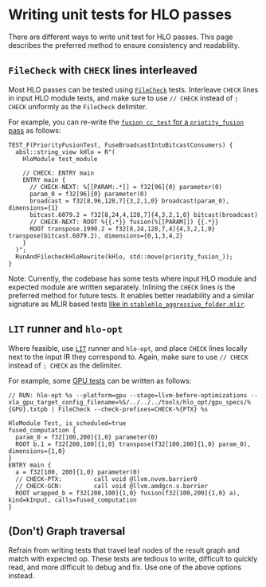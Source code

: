 # Writing unit tests for HLO passes

There are different ways to write unit test for HLO passes. This page describes
the preferred method to ensure consistency and readability.

## `FileCheck` with `CHECK` lines interleaved

Most HLO passes can be tested using
[`FileCheck`](https://llvm.org/docs/CommandGuide/FileCheck.html) tests.
Interleave `CHECK` lines in input HLO module texts, and make sure to use `//
CHECK` instead of `; CHECK` uniformly as the `FileCheck` delimiter.

For example, you can re-write the
[`fusion cc_test` for a `priotity_fusion` pass](https://github.com/openxla/xla/blob/fe30942a406659bff75399a2a10585bbd1287e07/xla/service/gpu/transforms/priority_fusion_test.cc#L133-L149)
as follows:

```
TEST_F(PriorityFusionTest, FuseBroadcastIntoBitcastConsumers) {
  absl::string_view kHlo = R"(
    HloModule test_module

    // CHECK: ENTRY main
    ENTRY main {
      // CHECK-NEXT: %[[PARAM:.*]] = f32[96]{0} parameter(0)
      param_0 = f32[96]{0} parameter(0)
      broadcast = f32[8,96,128,7]{3,2,1,0} broadcast(param_0), dimensions={1}
      bitcast.6079.2 = f32[8,24,4,128,7]{4,3,2,1,0} bitcast(broadcast)
      // CHECK-NEXT: ROOT %{{.*}} fusion(%[[PARAM]]) {{.*}}
      ROOT transpose.1990.2 = f32[8,24,128,7,4]{4,3,2,1,0} transpose(bitcast.6079.2), dimensions={0,1,3,4,2}
    }
  )";
  RunAndFilecheckHloRewrite(kHlo, std::move(priority_fusion_));
}
```

Note: Currently, the codebase has some tests where input HLO module and expected
module are written separately. Inlining the `CHECK` lines is the preferred
method for future tests. It enables better readability and a similar signature
as MLIR based tests
[like in `stablehlo_aggressive_folder.mlir`](https://github.com/openxla/stablehlo/blob/main/stablehlo/tests/transforms/stablehlo_aggressive_folder.mlir#L31-L39).

## `LIT` runner and `hlo-opt`

Where feasible, use [`LIT`](https://llvm.org/docs/CommandGuide/lit.html) runner
and `hlo-opt`, and place `CHECK` lines locally next to the input IR they
correspond to. Again, make sure to use `// CHECK` instead of `; CHECK` as the
delimiter.

For example, some
[GPU tests](https://github.com/openxla/xla/tree/main/xla/service/gpu/tests) can
be written as follows:

```
// RUN: hlo-opt %s --platform=gpu --stage=llvm-before-optimizations --xla_gpu_target_config_filename=%S/../../../tools/hlo_opt/gpu_specs/%{GPU}.txtpb | FileCheck --check-prefixes=CHECK-%{PTX} %s

HloModule Test, is_scheduled=true
fused_computation {
  param_0 = f32[100,200]{1,0} parameter(0)
  ROOT b.1 = f32[200,100]{1,0} transpose(f32[100,200]{1,0} param_0), dimensions={1,0}
}
ENTRY main {
  a = f32[100, 200]{1,0} parameter(0)
  // CHECK-PTX:         call void @llvm.nvvm.barrier0
  // CHECK-GCN:         call void @llvm.amdgcn.s.barrier
  ROOT wrapped_b = f32[200,100]{1,0} fusion(f32[100,200]{1,0} a), kind=kInput, calls=fused_computation
}
```

## (Don't) Graph traversal

Refrain from writing tests that travel leaf nodes of the result graph and match
with expected op. These tests are tedious to write, difficult to quickly read,
and more difficult to debug and fix. Use one of the above options instead.
